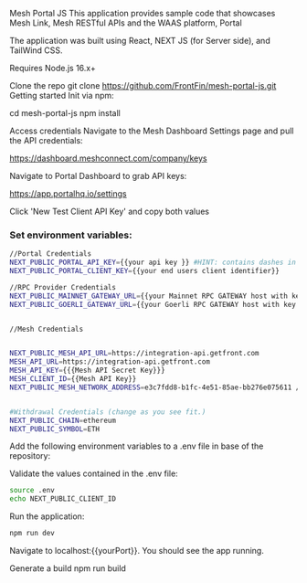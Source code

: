Mesh Portal JS
This application provides sample code that showcases  Mesh Link, Mesh RESTful APIs and the WAAS platform, Portal

The application was built using React, NEXT JS (for Server side), and TailWind CSS.

Requires Node.js 16.x+

Clone the repo git clone https://github.com/FrontFin/mesh-portal-js.git Getting started Init via npm:

cd mesh-portal-js npm install

Access credentials
Navigate to the Mesh Dashboard Settings page and pull the API credentials:

https://dashboard.meshconnect.com/company/keys


Navigate to Portal Dashboard to grab API keys:

https://app.portalhq.io/settings

Click 'New Test Client API Key' and copy both values

### Set environment variables:


```bash
//Portal Credentials
NEXT_PUBLIC_PORTAL_API_KEY={{your api key }} #HINT: contains dashes in key
NEXT_PUBLIC_PORTAL_CLIENT_KEY={{your end users client identifier}} 

//RPC Provider Credentials
NEXT_PUBLIC_MAINNET_GATEWAY_URL={{your Mainnet RPC GATEWAY host with key in path (i.e., Infura)}}
NEXT_PUBLIC_GOERLI_GATEWAY_URL={{your Goerli RPC GATEWAY host with key in path (i.e., Infura)}}


//Mesh Credentials


NEXT_PUBLIC_MESH_API_URL=https://integration-api.getfront.com
MESH_API_URL=https://integration-api.getfront.com
MESH_API_KEY={{{Mesh API Secret Key}}}
MESH_CLIENT_ID={{Mesh API Key}}
NEXT_PUBLIC_MESH_NETWORK_ADDRESS=e3c7fdd8-b1fc-4e51-85ae-bb276e075611 // this is only for ETH.  To change, call our GET networks endpoint https://docs.meshconnect.com/reference/get_api-v1-transfers-managed-networks


#Withdrawal Credentials (change as you see fit.)
NEXT_PUBLIC_CHAIN=ethereum
NEXT_PUBLIC_SYMBOL=ETH

```

Add the following environment variables to a .env file in base of the repository:

Validate the values contained in the .env file:

```bash
source .env 
echo NEXT_PUBLIC_CLIENT_ID 
```

Run the application:

```bash
npm run dev
 ```

Navigate to localhost:{{yourPort}}. You should see the app running.

Generate a build npm run build